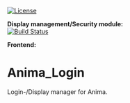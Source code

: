 [![License][license]](LICENSE.md)

**Display management/Security module:<br>**[![Build Status][build]](https://travis-ci.org/Happy-Ferret/Anima_Login)

**Frontend:<br>**

# Anima_Login
Login-/Display manager for Anima.

[license]: https://img.shields.io/badge/license-BSD3-blue.svg
[build]: https://travis-ci.org/Happy-Ferret/Anima_Login.svg?branch=master